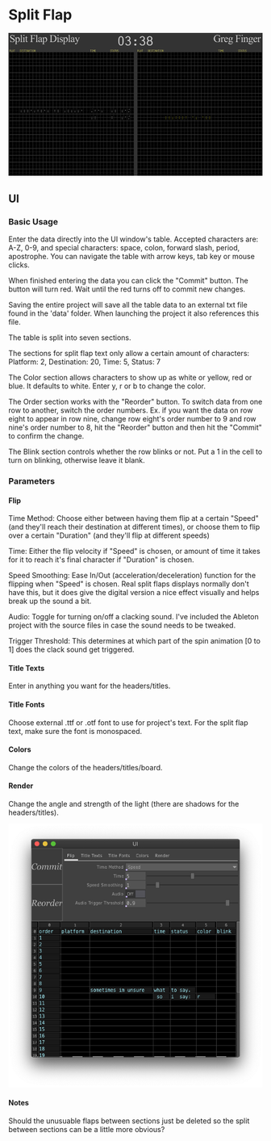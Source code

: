 # Split Flap

![gif](images/splitFlap.gif)

## UI

### Basic Usage
Enter the data directly into the UI window's table. Accepted characters are: A-Z, 0-9, and special characters: space, colon, forward slash, period, apostrophe. You can navigate the table with arrow keys, tab key or mouse clicks.

When finished entering the data you can click the "Commit" button. The button will turn red. Wait until the red turns off to commit new changes.

Saving the entire project will save all the table data to an external txt file found in the 'data' folder. When launching the project it also references this file.

The table is split into seven sections.

The sections for split flap text only allow a certain amount of characters:
Platform: 2, Destination: 20, Time: 5, Status: 7

The Color section allows characters to show up as white or yellow, red or blue. It defaults to white. Enter y, r or b to change the color.

The Order section works with the "Reorder" button. To switch data from one row to another, switch the order numbers. Ex. if you want the data on row eight to appear in row nine, change row eight's order number to 9 and row nine's order number to 8, hit the "Reorder" button and then hit the "Commit" to confirm the change.

The Blink section controls whether the row blinks or not. Put a 1 in the cell to turn on blinking, otherwise leave it blank.

### Parameters
#### Flip
Time Method: Choose either between having them flip at a certain "Speed" (and they'll reach their destination at different times), or choose them to flip over a certain "Duration" (and they'll flip at different speeds)

Time: Either the flip velocity if "Speed" is chosen, or amount of time it takes for it to reach it's final character if "Duration" is chosen.

Speed Smoothing: Ease In/Out (acceleration/deceleration) function for the flipping when "Speed" is chosen. Real split flaps displays normally don't have this, but it does give the digital version a nice effect visually and helps break up the sound a bit.

Audio: Toggle for turning on/off a clacking sound. I've included the Ableton project with the source files in case the sound needs to be tweaked.

Trigger Threshold: This determines at which part of the spin animation [0 to 1] does the clack sound get triggered.

#### Title Texts
Enter in anything you want for the headers/titles.

#### Title Fonts
Choose external .ttf or .otf font to use for project's text. For the split flap text, make sure the font is monospaced.

#### Colors
Change the colors of the headers/titles/board.

#### Render
Change the angle and strength of the light (there are shadows for the headers/titles).

![params](images/params.png)

#### Notes
Should the unusuable flaps between sections just be deleted so the split between sections can be a little more obvious?
